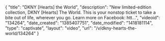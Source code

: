 {
    "title": "DKNY [Hearts] the World",
    "description": "New limited-edition collection, DKNY [Hearts] The World. This is your nonstop ticket to take a bite out of life, wherever you go. Learn more on Facebook: htt...",
    "videoid": "134264",
    "date_created": "1385407751",
    "date_modified": "1418181114",
    "type": "captivate",
    "layout": "video",
    "url": "\/v\/dkny-hearts-the-world\/134264"
}